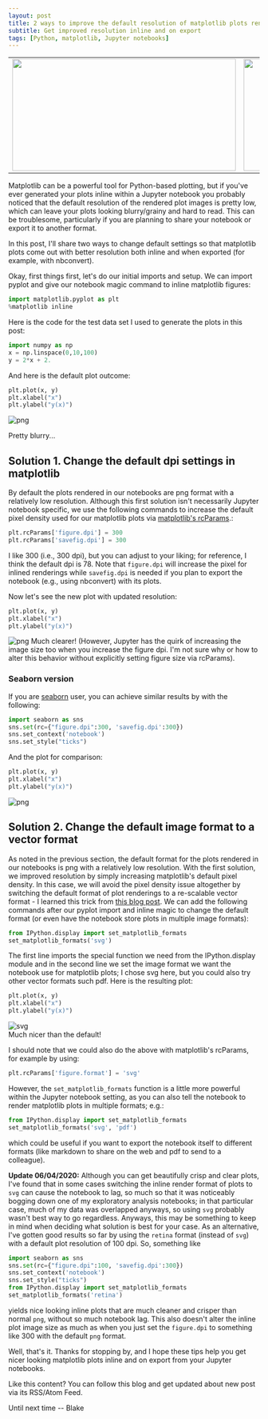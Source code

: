 ```yaml
---
layout: post
title: 2 ways to improve the default resolution of matplotlib plots rendered in Jupyter notebooks
subtitle: Get improved resolution inline and on export
tags: [Python, matplotlib, Jupyter notebooks]
---
```


<table>
<tr>
 <td> <a href="#pybilt"><img width="448" height="224" src="../img/posts/2020-05-25/2020-05-25_3_1.png"></a> </td>  
<td> <a href="#gleipnir"><img width="448" height="224" src="../img/posts/2020-05-25/2020-05-25_5_1.png"></a> </td>
</tr>
</table>

 Matplotlib can be a powerful tool for Python-based plotting, but if you've ever generated your plots inline within a Jupyter notebook you probably noticed that the default resolution of the rendered plot images is pretty low, which can leave your plots looking blurry/grainy and hard to read. This can be troublesome, particularly if you are planning to share your notebook or export it to another format.

 In this post, I'll share two ways to change default settings so that matplotlib plots come out with better resolution both inline and when exported (for example, with nbconvert).

Okay, first things first, let's do our initial imports and setup. We can import pyplot and give our notebook magic command to inline matplotlib figures:
```python
import matplotlib.pyplot as plt
%matplotlib inline
```
Here is the code for the test data set I used to generate the plots in this post:
```python
import numpy as np
x = np.linspace(0,10,100)
y = 2*x + 2.
```

And here is the default plot outcome:
```python
plt.plot(x, y)
plt.xlabel("x")
plt.ylabel("y(x)")
```
![png](../img/posts/2020-05-25/2020-05-25_3_1.png)

Pretty blurry...  

## Solution 1. Change the default dpi settings in matplotlib
By default the plots rendered in our notebooks are png format with a relatively low resolution. Although this first solution isn't necessarily Jupyter notebook specific, we use the following commands to increase the default pixel density used for our matplotlib plots via [matplotlib's rcParams](https://matplotlib.org/3.2.1/tutorials/introductory/customizing.html#matplotlib-rcparams).:
```python
plt.rcParams['figure.dpi'] = 300
plt.rcParams['savefig.dpi'] = 300
```
I like 300 (i.e., 300 dpi), but you can adjust to your liking; for reference, I think the default dpi is 78. Note that `figure.dpi` will increase the pixel for inlined renderings while `savefig.dpi` is needed if you plan to export the notebook (e.g., using nbconvert) with its plots.

Now let's see the new plot with updated resolution:
```python
plt.plot(x, y)
plt.xlabel("x")
plt.ylabel("y(x)")
```
![png](../img/posts/2020-05-25/2020-05-25_5_1.png)
Much clearer! (However, Jupyter has the quirk of increasing the image size too when you increase the figure dpi. I'm not sure why or how to alter this behavior without explicitly setting figure size via rcParams).

### Seaborn version
If you are [seaborn](https://seaborn.pydata.org/) user, you can achieve similar results by with the following:
```python
import seaborn as sns
sns.set(rc={"figure.dpi":300, 'savefig.dpi':300})
sns.set_context('notebook')
sns.set_style("ticks")
```

And the plot for comparison:
```python
plt.plot(x, y)
plt.xlabel("x")
plt.ylabel("y(x)")
```
![png](../img/posts/2020-05-25/2020-05-25_8_1.png)

## Solution 2. Change the default image format to a vector format
As noted in the previous section, the default format for the plots rendered in our notebooks is png with a relatively low resolution. With the first solution, we improved resolution by simply increasing matplotlib's default pixel density. In this case, we will avoid the pixel density issue altogether by switching the default format of plot renderings to a re-scalable vector format - I learned this trick from [this blog post](http://blog.rtwilson.com/how-to-get-nice-vector-graphics-in-your-exported-pdf-ipython-notebooks/). We can add the following commands after our pyplot import and inline magic to change the default format (or even have the notebook store plots in multiple image formats):
```python
from IPython.display import set_matplotlib_formats
set_matplotlib_formats('svg')
```
The first line imports the special function we need from the IPython.display module and in the second line we set the image format we want the notebook use for matplotlib plots; I chose svg here, but you could also try other vector formats such pdf. Here is the resulting plot:   
```python
plt.plot(x, y)
plt.xlabel("x")
plt.ylabel("y(x)")
```
![svg](../img/posts/2020-05-25/2020-05-25_11_1.svg)         
Much nicer than the default!   

I should note that we could also do the above with matplotlib's rcParams, for example by using:
```python
plt.rcParams['figure.format'] = 'svg'
```
However, the `set_matplotlib_formats` function is a little more powerful within the Jupyter notebook setting, as you can also tell the notebook to render matplotlib plots in multiple formats; e.g.:
```python
from IPython.display import set_matplotlib_formats
set_matplotlib_formats('svg', 'pdf')
```
which could be useful if you want to export the notebook itself to different formats (like markdown to share on the web and pdf to send to a colleague).

**Update 06/04/2020:**
Although you can get beautifully crisp and clear plots, I've found that in some cases switching the inline render format of plots to `svg` can cause the notebook to lag, so much so that it was noticeably bogging down one of my exploratory analysis notebooks; in that particular case, much of my data was overlapped anyways, so using `svg` probably wasn't best way to go regardless. Anyways, this may be something to keep in mind when deciding what solution is best for your case. As an alternative, I've gotten good results so far by using the `retina` format (instead of `svg`) with a default plot resolution of 100 dpi. So, something like
```python
import seaborn as sns
sns.set(rc={"figure.dpi":100, 'savefig.dpi':300})
sns.set_context('notebook')
sns.set_style("ticks")
from IPython.display import set_matplotlib_formats
set_matplotlib_formats('retina')
```  
yields nice looking inline plots that are much cleaner and crisper than normal `png`, without so much notebook lag. This also doesn't alter the inline plot image size as much as when you just set the `figure.dpi` to something like 300 with the default `png` format.

Well, that's it. Thanks for stopping by, and I hope these tips help you get nicer looking matplotlib plots inline and on export from your Jupyter notebooks.

Like this content? You can follow this blog and get updated about new post via its RSS/Atom Feed.

Until next time -- Blake
